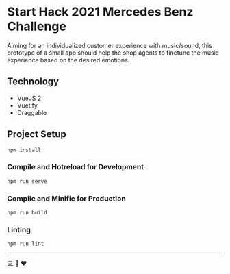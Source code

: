 # Start Hack 2021 Mercedes Benz Challenge
Aiming for an individualized customer experience with music/sound, this prototype of a small app should help the shop agents to finetune the music experience based on the desired emotions.

## Technology
- VueJS 2
- Vuetify
- Draggable

## Project Setup
```
npm install
```

### Compile and Hotreload for Development
```
npm run serve
```

### Compile and Minifie for Production
```
npm run build
```

### Linting
```
npm run lint
```

___
:computer: :car: :heart:
